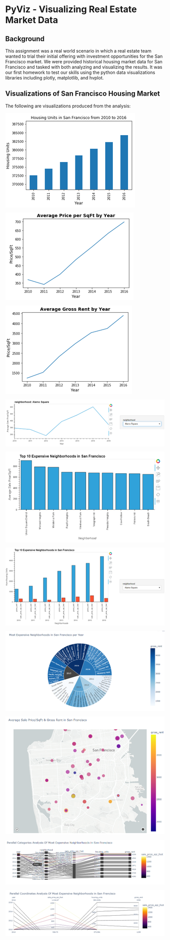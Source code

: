 # PyViz - Visualizing Real Estate Market Data

## Background

This assignment was a real world scenario in which a real estate team wanted to trial their initial offering with investment opportunities for the San Francisco market. We were provided historical housing market data for San Francisco and tasked with both analyzing and visualizing the results. It was our first homework to test our skills using the python data visualizations libraries including plotly, matplotlib, and hvplot.

## Visualizations of San Francisco Housing Market

The following are visualizations produced from the analysis:

![Housing Units](https://github.com/cpanagopoulos/Python-Data-Visualization/blob/main/Visualizations/Housing_Units_2010-2016.PNG)

![Average Price/SqFt](https://github.com/cpanagopoulos/Python-Data-Visualization/blob/main/Visualizations/Avg_Price_Per_Sqft.PNG)

![Gross Rent By Year](https://github.com/cpanagopoulos/Python-Data-Visualization/blob/main/Visualizations/Gross_Rent_By_Year.PNG)

![Average Sale Price/SqFt](https://github.com/cpanagopoulos/Python-Data-Visualization/blob/main/Visualizations/Avg_Sale_Price_Per_Sqft_Neighborhood.PNG)

![Top 10 Most Expensive Neighborhoods](https://github.com/cpanagopoulos/Python-Data-Visualization/blob/main/Visualizations/Top_10_Most_Exp.PNG)

![Top 10 Most Expensive Neighborhoods - Gross Rent](https://github.com/cpanagopoulos/Python-Data-Visualization/blob/main/Visualizations/Top_10_Most_Exp_GrossRent_v_SalePriceSqft.PNG)

![Most Exp Neighborhoods/year](https://github.com/cpanagopoulos/Python-Data-Visualization/blob/main/Visualizations/Avg_SalePriceSqFt_GrossRent_Sunburst.PNG)

![Avg Sale Price Scatter Plot](https://github.com/cpanagopoulos/Python-Data-Visualization/blob/main/Visualizations/Avg_SalePriceSqFt_GrossRent_Scatter_Plot.PNG)

![Most Exp Neighborhoods - Parallel Categories](https://github.com/cpanagopoulos/Python-Data-Visualization/blob/main/Visualizations/Parallel_Categories_Most_Exp_Neighborhoods.PNG)

![Parallel_Coordinates_Most_Exp_Neighborhoods](https://github.com/cpanagopoulos/Python-Data-Visualization/blob/main/Visualizations/Parallel_Coordinates_Most_Exp_Neighborhoods.PNG)
